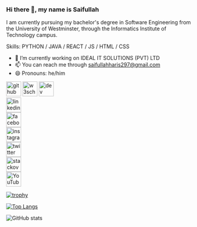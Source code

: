 ### Hi there 👋, my name is Saifullah

I am currently pursuing my bachelor's degree in Software Engineering from the University of Westminster, through the Informatics Institute of Technology campus.

Skills: PYTHON / JAVA / REACT / JS / HTML / CSS

- 🔭 I’m currently working on IDEAL IT SOLUTIONS (PVT) LTD 
- 📫 You can reach me through saifullahharis297@gmail.com 
- 😄 Pronouns: he/him 


[<img src='https://cdn.jsdelivr.net/npm/simple-icons@3.0.1/icons/github.svg' alt='github' height='40'>](https://github.com/saifullahharis)
[<img src='[https://cdn.jsdelivr.net/npm/simple-icons@3.0.1/icons/github.svg](https://www.google.com/url?sa=i&url=https%3A%2F%2Fwww.facebook.com%2Fw3schoolscom%2F&psig=AOvVaw1U1IypNWJg_3ykcK0RvS6L&ust=1690731360228000&source=images&cd=vfe&opi=89978449&ved=0CBEQjRxqFwoTCIDdzaOftIADFQAAAAAdAAAAABAE)' alt='w3school' height='40'>]([https://github.com/saifullahharis](https://my-learning.w3schools.com/))
[<img src='https://cdn.jsdelivr.net/npm/simple-icons@3.0.1/icons/dev-dot-to.svg' alt='dev' height='40'>](https://dev.to/saifullahharis)  
[<img src='https://cdn.jsdelivr.net/npm/simple-icons@3.0.1/icons/linkedin.svg' alt='linkedin' height='40'>](https://www.linkedin.com/in/saifullah297/)  
[<img src='https://cdn.jsdelivr.net/npm/simple-icons@3.0.1/icons/facebook.svg' alt='facebook' height='40'>](https://www.facebook.com/saifullah.haris.54?mibextid=ZbWKwL)  
[<img src='https://cdn.jsdelivr.net/npm/simple-icons@3.0.1/icons/instagram.svg' alt='instagram' height='40'>](https://www.instagram.com/saifullah_297/)  
[<img src='https://cdn.jsdelivr.net/npm/simple-icons@3.0.1/icons/twitter.svg' alt='twitter' height='40'>](https://twitter.com/saifullah_297)  
[<img src='https://cdn.jsdelivr.net/npm/simple-icons@3.0.1/icons/stackoverflow.svg' alt='stackoverflow' height='40'>](https://stackoverflow.com/users/22079246/saifullah-haris)  
[<img src='https://cdn.jsdelivr.net/npm/simple-icons@3.0.1/icons/youtube.svg' alt='YouTube' height='40'>](https://www.youtube.com/channel/saifullah_297)  


[![trophy](https://github-profile-trophy.vercel.app/?username=saifullahharis)](https://github.com/ryo-ma/github-profile-trophy)

[![Top Langs](https://github-readme-stats.vercel.app/api/top-langs/?username=saifullahharis)](https://github.com/anuraghazra/github-readme-stats)

![GitHub stats](https://github-readme-stats.vercel.app/api?username=saifullahharis&show_icons=true)  
